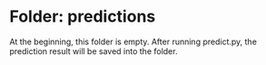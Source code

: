 # Folder: predictions
At the beginning, this folder is empty. After running predict.py, the prediction result will be saved into the folder.
